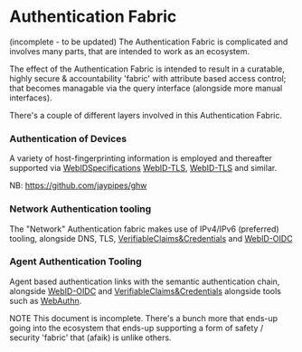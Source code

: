 # Authentication Fabric

(incomplete - to be updated)
The Authentication Fabric is complicated and involves many parts, that are intended to work as an ecosystem.  

The effect of the Authentication Fabric is intended to result in a curatable, highly secure & accountability 'fabric' with attribute based access control; that becomes managable via the query interface (alongside more manual interfaces). 

There's a couple of different layers involved in this Authentication Fabric.

### Authentication of Devices
A variety of host-fingerprinting information is employed and thereafter supported via [WebIDSpecifications](WebIDSpecifications.md) [WebID-TLS](WebizenTechStack/CoreTechnologies/SemanticWeb/SemWeb-AUTH/WebID-TLS.md), [WebID-TLS](WebizenTechStack/CoreTechnologies/SemanticWeb/SemWeb-AUTH/WebID-TLS.md) and similar.  

NB: https://github.com/jaypipes/ghw
 
### Network Authentication tooling
The "Network" Authentication fabric makes use of IPv4/IPv6 (preferred) tooling, alongside DNS, TLS, [VerifiableClaims&Credentials](VerifiableClaims&Credentials.md) and [WebID-OIDC](WebizenTechStack/CoreTechnologies/SemanticWeb/SemWeb-AUTH/WebID-OIDC.md)

### Agent Authentication Tooling
Agent based authentication links with the semantic authentication chain, alongside [WebID-OIDC](WebizenTechStack/CoreTechnologies/SemanticWeb/SemWeb-AUTH/WebID-OIDC.md) and [VerifiableClaims&Credentials](VerifiableClaims&Credentials.md) alongside tools such as [WebAuthn](WebizenTechStack/WebizenApps/Webizen3.0Apps/WebizenAppSpec/WebSpec/WebPlatformTools/WebAuthn.md). 

NOTE
This document is incomplete.  There's a bunch more that ends-up going into the ecosystem that ends-up supporting a form of safety / security 'fabric' that (afaik) is unlike others.

